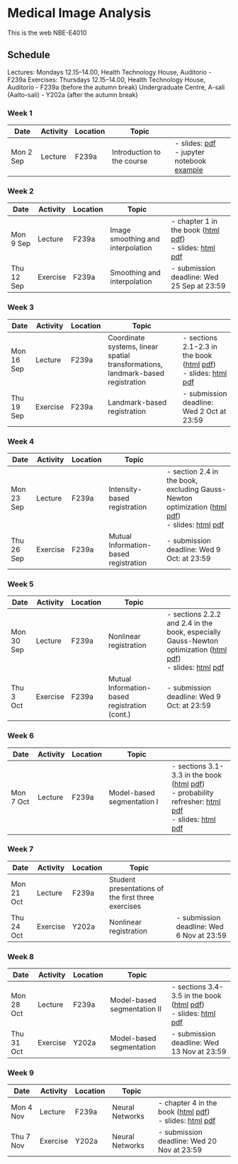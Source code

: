 # Medical Image Analysis

This is the web NBE-E4010


## Schedule

Lectures: Mondays 12.15–14.00, Health Technology House, Auditorio - F239a
Exercises: Thursdays 12.15–14.00, Health Technology House, Auditorio - F239a (before the autumn break)
                                  Undergraduate Centre, A-sali (Aalto-sali) - Y202a (after the autumn break)

### Week 1

|  Date | Activity | Location | Topic |  |
| ---   | ---      | ---   | --- | --- |
| Mon 2 Sep | Lecture |  F239a | Introduction to the course | - slides: [pdf](lecture_slides/introduction/intro.pdf) </br> - jupyter notebook [example](exampleNotebook.ipynb) |

### Week 2

|  Date | Activity | Location | Topic |  |
| ---   | ---      | ---   | --- | --- |
| Mon 9 Sep | Lecture |  F239a | Image smoothing and interpolation | - chapter 1 in the book ([html](book/html/index.html?page=5) [pdf](book/mia.pdf)) <br/> - slides: [html](lecture_slides/smoothing_and_interpolation/html/index.html) [pdf](lecture_slides/smoothing_and_interpolation/smoothing_and_interpolation.pdf) |
| Thu 12 Sep | Exercise | F239a | Smoothing and interpolation | - submission deadline: Wed 25 Sep at 23:59 |

### Week 3

|  Date | Activity | Location | Topic |  |
| ---   | ---      | ---   | --- | --- |
| Mon 16 Sep | Lecture |  F239a | Coordinate systems, linear spatial transformations, landmark-based registration | - sections 2.1-2.3 in the book ([html](book/html/index.html?page=19) [pdf](book/mia.pdf)) <br/> - slides: [html](lecture_slides/landmark_based_registration/html/index.html) [pdf](lecture_slides/landmark_based_registration/landmark_based_registration.pdf) |
| Thu 19 Sep | Exercise | F239a | Landmark-based registration | - submission deadline: Wed 2 Oct at 23:59 |

### Week 4

|  Date | Activity | Location | Topic |  |
| ---   | ---      | ---   | --- | --- |
| Mon 23 Sep | Lecture |  F239a | Intensity-based registration | - section 2.4 in the book, excluding Gauss-Newton optimization ([html](book/html/index.html?page=27) [pdf](book/mia.pdf)) <br/> - slides: [html](lecture_slides/intensity_based_registration/html/index.html) [pdf](lecture_slides/intensity_based_registration/intensity_based_registration.pdf) |
| Thu 26 Sep | Exercise | F239a | Mutual Information-based registration | - submission deadline: Wed 9 Oct: at 23:59 |

### Week 5

|  Date | Activity | Location | Topic |  |
| ---   | ---      | ---   | --- | --- |
| Mon 30 Sep | Lecture |  F239a | Nonlinear registration | - sections 2.2.2 and 2.4 in the book, especially Gauss-Newton optimization ([html](book/html/index.html?page=25) [pdf](book/mia.pdf)) <br/> - slides: [html](lecture_slides/nonlinear_registration/html/index.html) [pdf](lecture_slides/nonlinear_registration/nonlinear_registration.pdf) |
| Thu 3 Oct | Exercise | F239a | Mutual Information-based registration (cont.) | - submission deadline: Wed 9 Oct: at 23:59 |

### Week 6

|  Date | Activity | Location | Topic |  |
| ---   | ---      | ---   | --- | --- |
| Mon 7 Oct | Lecture |  F239a | Model-based segmentation I | - sections 3.1-3.3 in the book ([html](book/html/index.html?page=35) [pdf](book/mia.pdf)) <br/> - probability refresher: [html](lecture_slides/model_based_segmentation_I/html_refresher/index.html) [pdf](lecture_slides/model_based_segmentation_I/refresher_on_probability.pdf) <br/> - slides: [html](lecture_slides/model_based_segmentation_I/html/index.html) [pdf](lecture_slides/model_based_segmentation_I/model_based_segmentation_I.pdf) |

### Week 7

|  Date | Activity | Location | Topic |  |
| ---   | ---      | ---   | --- | --- |
| Mon 21 Oct | Lecture |  F239a | Student presentations of the first three exercises | |
| Thu 24 Oct | Exercise | Y202a | Nonlinear registration | - submission deadline: Wed 6 Nov at 23:59 |

### Week 8

|  Date | Activity | Location | Topic |  |
| ---   | ---      | ---   | --- | --- |
| Mon 28 Oct | Lecture |  F239a | Model-based segmentation II | - sections 3.4-3.5 in the book ([html](book/html/index.html?page=44) [pdf](book/mia.pdf)) <br/> - slides: [html](lecture_slides/model_based_segmentation_II/html/index.html) [pdf](lecture_slides/model_based_segmentation_II/model_based_segmentation_II.pdf)|
| Thu 31 Oct | Exercise | Y202a | Model-based segmentation | - submission deadline: Wed 13 Nov at 23:59 |

### Week 9

|  Date | Activity | Location | Topic |  |
| ---   | ---      | ---   | --- | --- |
| Mon 4 Nov | Lecture |  F239a | Neural Networks | - chapter 4 in the book ([html](book/html/index.html?page=55) [pdf](book/mia.pdf)) <br/> - slides: [html](lecture_slides/neural_networks/html/index.html) [pdf](lecture_slides/neural_networks/neural_networks.pdf)|
| Thu 7 Nov | Exercise | Y202a | Neural Networks | - submission deadline: Wed 20 Nov at 23:59 |

